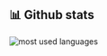## 📊 Github stats
<img src="https://github-readme-stats.vercel.app/api/top-langs/?username=muhammadsolih30)](https://github.com/anuraghazra/github-readme-stats" alt="most used languages">
